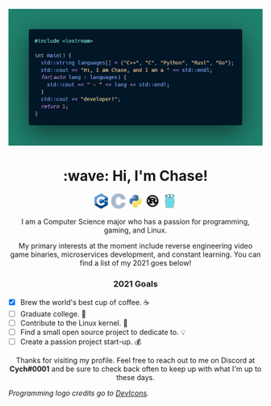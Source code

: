 <p align="center">
	<img src="https://raw.githubusercontent.com/ChaseBrand/ChaseBrand/master/carbon.png?token=AODS2SG6QBREMO6WDRDPWAS722JX2">
</p>

<h1 align="center">
	:wave: Hi, I'm Chase!
</h1>

<p align="center">
	<img height="30" src="https://raw.githubusercontent.com/devicons/devicon/ca0eb3d131d4586e62eb5ed31a2cde56035adc8d/icons/cplusplus/cplusplus-original.svg">
	<img height="30" src="https://raw.githubusercontent.com/devicons/devicon/ca0eb3d131d4586e62eb5ed31a2cde56035adc8d/icons/c/c-original.svg">
	<img height="30" src="https://raw.githubusercontent.com/devicons/devicon/ca0eb3d131d4586e62eb5ed31a2cde56035adc8d/icons/python/python-original.svg">
	<img height="30" src="https://raw.githubusercontent.com/devicons/devicon/ca0eb3d131d4586e62eb5ed31a2cde56035adc8d/icons/rust/rust-plain.svg">
	<img height="30" src="https://raw.githubusercontent.com/devicons/devicon/ca0eb3d131d4586e62eb5ed31a2cde56035adc8d/icons/go/go-original.svg">
</p>

<p align="center">
	I am a Computer Science major who has a passion for programming, gaming, and Linux.
</p>

<p align="center">
	My primary interests at the moment include reverse engineering video game binaries, microservices development, and constant learning. You can find a list of my 2021 goes below!
</p>

<h3 align="center">
	2021 Goals
</h3>

- [x] Brew the world's best cup of coffee. :coffee:
- [ ] Graduate college. :scroll:
- [ ] Contribute to the Linux kernel. :hammer:
- [ ] Find a small open source project to dedicate to. :bulb:
- [ ] Create a passion project start-up. :moneybag:

<p align="center">
	Thanks for visiting my profile. Feel free to reach out to me on Discord at <strong>Cych#0001</strong> and be sure to check back often to keep up with what I'm up to these days.
</p>


*Programming logo credits go to [DevIcons](https://github.com/devicons/devicon).*
